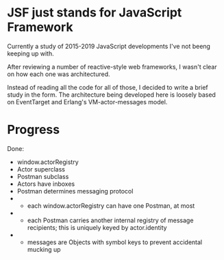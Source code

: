 # JSF just stands for JavaScript Framework

Currently a study of 2015-2019 JavaScript developments I've not beeng keeping up with.

After reviewing a number of reactive-style web frameworks, I wasn't clear on how each 
one was architectured.

Instead of reading all the code for all of those, I decided to write a brief study in 
the form. The architecture being developed here is loosely based on EventTarget and
Erlang's VM-actor-messages model.

# Progress

Done:
- window.actorRegistry
- Actor superclass
- Postman subclass
- Actors have inboxes
- Postman determines messaging protocol
- - each window.actorRegistry can have one Postman, at most
- - each Postman carries another internal registry of message recipients; this is uniquely keyed by actor.identity 
- - messages are Objects with symbol keys to prevent accidental mucking up
